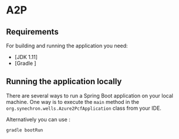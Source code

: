 # A2P

## Requirements

For building and running the application you need:

- [JDK 1.11]
- [Gradle ]

## Running the application locally

There are several ways to run a Spring Boot application on your local machine. One way is to execute the `main` method in the `org.synechron.wells.Azure2PcfApplication` class from your IDE.

Alternatively you can use :

```shell
gradle bootRun
```
